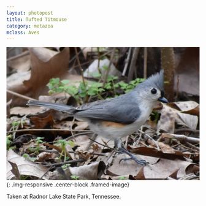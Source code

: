 ```yaml
---
layout: photopost
title: Tufted Titmouse
category: metazoa
mclass: Aves
---
```


![Tufted Titmouse](/images/metazoa/20170324_tufted_titmouse.jpg){: .img-responsive .center-block .framed-image}

Taken at Radnor Lake State Park, Tennessee.
